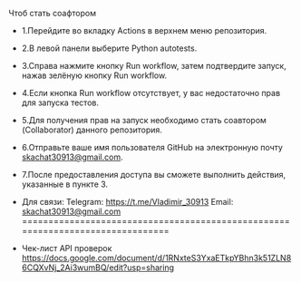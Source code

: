 Чтоб стать соафтором 
- 1.Перейдите во вкладку Actions в верхнем меню репозитория.
- 2.В левой панели выберите Python autotests.
- 3.Справа нажмите кнопку Run workflow, затем подтвердите запуск, нажав зелёную кнопку Run workflow.
- 4.Если кнопка Run workflow отсутствует, у вас недостаточно прав для запуска тестов.
- 5.Для получения прав на запуск необходимо стать соавтором (Collaborator) данного репозитория.
- 6.Отправьте ваше имя пользователя GitHub на электронную почту skachat30913@gmail.com.
- 7.После предоставления доступа вы сможете выполнить действия, указанные в пункте 3.
- Для связи: Telegram: https://t.me/Vladimir_30913 Email: skachat30913@gmail.com
===============================================================================

- Чек-лист API проверок
https://docs.google.com/document/d/1RNxteS3YxaETkpYBhn3k51ZLN86CQXvNj_2Ai3wumBQ/edit?usp=sharing


